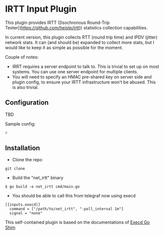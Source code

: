 # IRTT Input Plugin

This plugin provides IRTT ([Isochronous Round-Trip Tester[(https://github.com/heistp/irtt)) statistics collection capabilities. 

In current version, this plugin collects RTT (round trip time) and IPDV (jitter) network stats. It can (and should be) expanded to collect more stats, but I would like to keep it as simple as possible for the moment. 

Couple of notes: 
- IRRT requires a server endpoint to talk to. This is trivial to set up on most systems. You can use one server endpoint for multiple clients.
- You will need to specify an HMAC pre-shared key on server side and plugin config, to ensure your IRTT infrastructure won't be abused. This is also trivial. 

## Configuration

TBD

Sample config:
```toml
#
```

## Installation

* Clone the repo

```
git clone 
```
* Build the "net_irtt" binary

```
$ go build -o net_irtt cmd/main.go
```
* You should be able to call this from telegraf now using execd
```
[[inputs.execd]]
  command = ["/path/to/net_irtt", "-poll_interval 1m"]
  signal = "none"
```
This self-contained plugin is based on the documentations of [Execd Go Shim](https://github.com/influxdata/telegraf/blob/master/plugins/common/shim)
